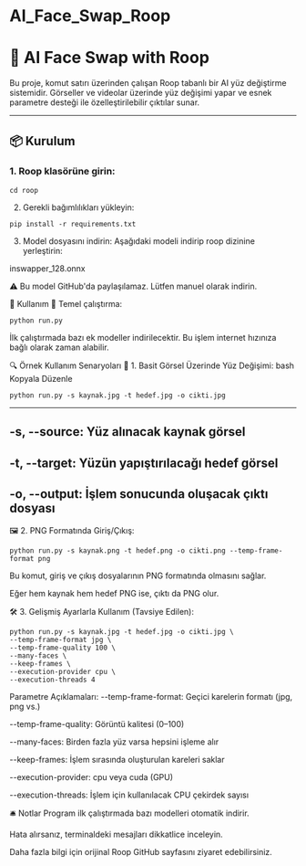 # AI_Face_Swap_Roop

# 🤖 AI Face Swap with Roop

Bu proje, komut satırı üzerinden çalışan Roop tabanlı bir AI yüz değiştirme sistemidir. Görseller ve videolar üzerinde yüz değişimi yapar ve esnek parametre desteği ile özelleştirilebilir çıktılar sunar.

---

## 📦 Kurulum

### 1. Roop klasörüne girin:
```
cd roop
```
2. Gerekli bağımlılıkları yükleyin:
```
pip install -r requirements.txt
```
3. Model dosyasını indirin:
Aşağıdaki modeli indirip roop dizinine yerleştirin:

inswapper_128.onnx

⚠️ Bu model GitHub'da paylaşılamaz. Lütfen manuel olarak indirin.

🚀 Kullanım
🧪 Temel çalıştırma:

```
python run.py
```
İlk çalıştırmada bazı ek modeller indirilecektir. Bu işlem internet hızınıza bağlı olarak zaman alabilir.

🔍 Örnek Kullanım Senaryoları
🎯 1. Basit Görsel Üzerinde Yüz Değişimi:
bash
Kopyala
Düzenle
```
python run.py -s kaynak.jpg -t hedef.jpg -o cikti.jpg
```
--------------------------------------------------------
-s, --source: Yüz alınacak kaynak görsel
-------------------------------------
-t, --target: Yüzün yapıştırılacağı hedef görsel
------------------------------------
-o, --output: İşlem sonucunda oluşacak çıktı dosyası
------------------------------------

🖼️ 2. PNG Formatında Giriş/Çıkış:

```
python run.py -s kaynak.png -t hedef.png -o cikti.png --temp-frame-format png
```
Bu komut, giriş ve çıkış dosyalarının PNG formatında olmasını sağlar.

Eğer hem kaynak hem hedef PNG ise, çıktı da PNG olur.

🛠️ 3. Gelişmiş Ayarlarla Kullanım (Tavsiye Edilen):

```
python run.py -s kaynak.jpg -t hedef.jpg -o cikti.jpg \
--temp-frame-format jpg \
--temp-frame-quality 100 \
--many-faces \
--keep-frames \
--execution-provider cpu \
--execution-threads 4
```
Parametre Açıklamaları:
--temp-frame-format: Geçici karelerin formatı (jpg, png vs.)

--temp-frame-quality: Görüntü kalitesi (0–100)

--many-faces: Birden fazla yüz varsa hepsini işleme alır

--keep-frames: İşlem sırasında oluşturulan kareleri saklar

--execution-provider: cpu veya cuda (GPU)

--execution-threads: İşlem için kullanılacak CPU çekirdek sayısı

🛎️ Notlar
Program ilk çalıştırmada bazı modelleri otomatik indirir.

Hata alırsanız, terminaldeki mesajları dikkatlice inceleyin.

Daha fazla bilgi için orijinal Roop GitHub sayfasını ziyaret edebilirsiniz.
